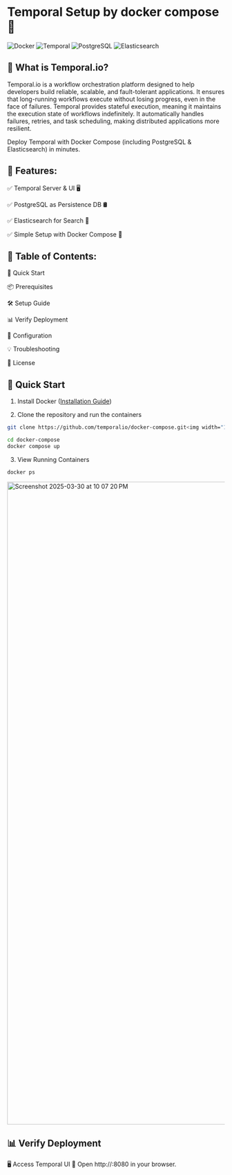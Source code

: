 # Temporal Setup by docker compose 🚀

![Docker](https://img.shields.io/badge/Docker-✔-blue)
![Temporal](https://img.shields.io/badge/Temporal-Workflow-orange)
![PostgreSQL](https://img.shields.io/badge/PostgreSQL-DB-336791?logo=postgresql)
![Elasticsearch](https://img.shields.io/badge/Elasticsearch-Search-005571?logo=elasticsearch)

## 📌 What is Temporal.io?

Temporal.io is a workflow orchestration platform designed to help developers build reliable, scalable, and fault-tolerant applications. It ensures that long-running workflows execute without losing progress, even in the face of failures.
Temporal provides stateful execution, meaning it maintains the execution state of workflows indefinitely. It automatically handles failures, retries, and task scheduling, making distributed applications more resilient.

Deploy Temporal with Docker Compose (including PostgreSQL & Elasticsearch) in minutes.

## 📌 Features:
✅ Temporal Server & UI 🖥️

✅ PostgreSQL as Persistence DB 🛢️

✅ Elasticsearch for Search 🔎

✅ Simple Setup with Docker Compose 🚀



## 📜 Table of Contents:
🚀 Quick Start

📦 Prerequisites

🛠️ Setup Guide

📊 Verify Deployment

🔧 Configuration

💡 Troubleshooting

📜 License

## 🚀 Quick Start

1. Install Docker ([Installation Guide](https://docs.docker.com/get-docker/))
   
2. Clone the repository and run the containers
```sh
git clone https://github.com/temporalio/docker-compose.git<img width="1487" alt="Screenshot 2025-03-30 at 10 07 20 PM" src="https://github.com/user-attachments/assets/d61e63fa-8a36-4555-bcd9-a374df087ebf" />

cd docker-compose
docker compose up
```
3. View Running Containers
```sh
docker ps 
```
<img width="1487" alt="Screenshot 2025-03-30 at 10 07 20 PM" src="https://github.com/user-attachments/assets/0ac5d49e-2b52-4f34-b621-501f1c1e99a7" />



## 📊 Verify Deployment
🖥️ Access Temporal UI
🔗 Open http://<public-ip-of-server>:8080 in your browser.
